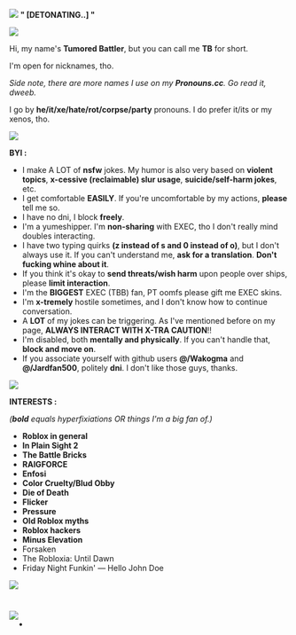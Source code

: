![](https://i.postimg.cc/PrPLHhCF/Borgack-F1-N.gif)  **" [DETONATING..] "**

![](https://i.postimg.cc/2yBfHH5T/03a17494.gif)

Hi, my name's **Tumored Battler**, but you can call me **TB** for short.

I'm open for nicknames, tho.

*Side note, there are more names I use on my **Pronouns.cc**. Go read it, dweeb.*

I go by **he/it/xe/hate/rot/corpse/party** pronouns. I do prefer it/its or my xenos, tho.

![](https://i.postimg.cc/2yBfHH5T/03a17494.gif)

**BYI :**

- I make A LOT of **nsfw** jokes. My humor is also very based on **violent topics**, **x-cessive (reclaimable) slur usage**, **suicide/self-harm jokes**, etc.
- I get comfortable **EASILY**. If you're uncomfortable by my actions, **please** tell me so.
- I have no dni, I block **freely**.
- I'm a yumeshipper. I'm **non-sharing** with EXEC, tho I don't really mind doubles interacting.
- I have two typing quirks **(z instead of s and 0 instead of o)**, but I don't always use it. If you can't understand me, **ask for a translation**. **Don't fucking whine about it**.
- If you think it's okay to **send threats/wish harm** upon people over ships, please **limit interaction**.
- I'm the **BIGGEST** EXEC (TBB) fan, PT oomfs please gift me EXEC skins.
- I'm **x-tremely** hostile sometimes, and I don't know how to continue conversation.
- A **LOT** of my jokes can be triggering. As I've mentioned before on my page, **ALWAYS INTERACT WITH X-TRA CAUTION**!!
- I'm disabled, both **mentally and physically**. If you can't handle that, **block and move on**.
- If you associate yourself with github users **@/Wakogma** and **@/Jardfan500**, politely **dni**. I don't like those guys, thanks.

![](https://i.postimg.cc/2yBfHH5T/03a17494.gif)

**INTERESTS :**

*(***bold*** equals hyperfixiations OR things I'm a big fan of.)*

- **Roblox in general**
- **In Plain Sight 2**
- **The Battle Bricks**
- **RAIGFORCE**
- **Enfosi**
- **Color Cruelty/Blud Obby**
- **Die of Death**
- **Flicker**
- **Pressure**
- **Old Roblox myths**
- **Roblox hackers**
- **Minus Elevation**
- Forsaken
- The Robloxia: Until Dawn
- Friday Night Funkin' — Hello John Doe

![](https://i.postimg.cc/2yBfHH5T/03a17494.gif)

# ![.](https://i.postimg.cc/XNZGS4G1/3280dbc6.gif)
